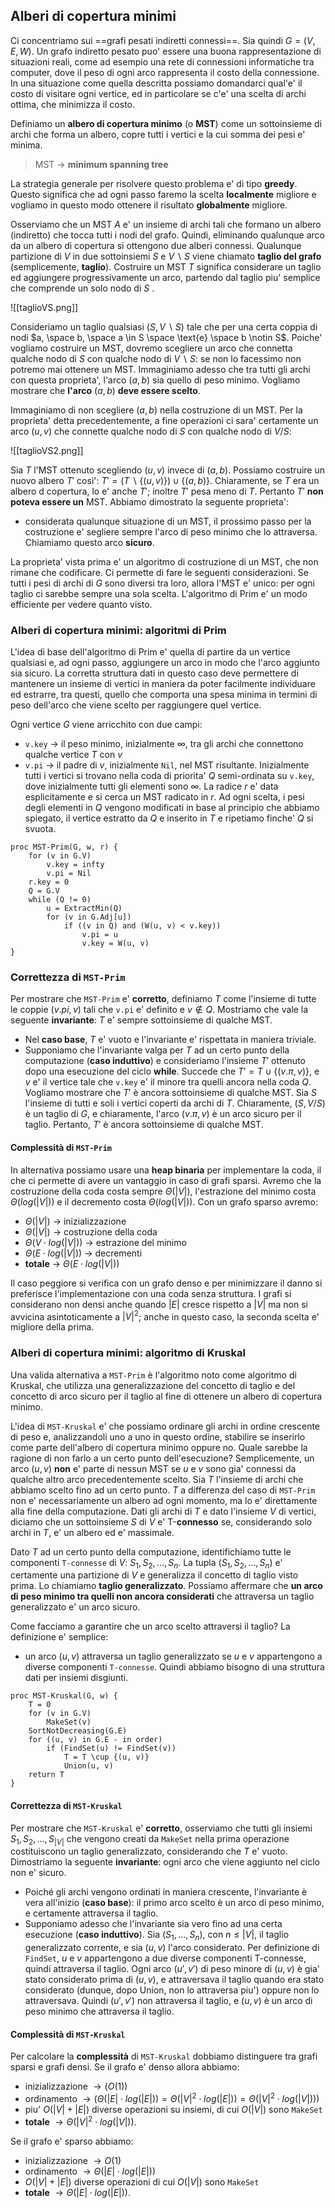 ## Alberi di copertura minimi
Ci concentriamo sui ==grafi pesati indiretti connessi==. Sia quindi $G = (V, E, W)$. Un grafo indiretto pesato puo' essere una buona rappresentazione di situazioni reali, come ad esempio una rete di connessioni informatiche tra computer, dove il peso di ogni arco rappresenta il costo della connessione. In una situazione come quella descritta possiamo domandarci qual'e' il costo di visitare ogni vertice, ed in particolare se c'e' una scelta di archi ottima, che minimizza il costo.

Definiamo un **albero di copertura minimo** (o **MST**) come un sottoinsieme di archi che forma un albero, copre tutti i vertici e la cui somma dei pesi e' minima.

> MST $\rightarrow$ **minimum spanning tree** 

La strategia generale per risolvere questo problema e' di tipo **greedy**. Questo significa che ad ogni passo faremo la scelta **localmente** migliore e vogliamo in questo modo ottenere il risultato **globalmente** migliore. 

Osserviamo che un MST $A$ e' un insieme di archi tali che formano un albero (indiretto) che tocca tutti i nodi del grafo. Quindi, eliminando qualunque arco da un albero di copertura si ottengono due alberi connessi.
Qualunque partizione di $V$ in due sottoinsiemi $S$  e $V \backslash S$ viene chiamato **taglio del grafo** (semplicemente, **taglio**). Costruire un MST $T$ significa considerare un taglio ed aggiungere progressivamente un arco, partendo dal taglio piu' semplice che comprende un solo nodo di $S$ .

![[taglioVS.png]]

Consideriamo un taglio qualsiasi $(S, V \backslash S)$ tale che per una certa coppia di nodi $a, \space b, \space a \in S \space \text{e} \space b \notin S$. Poiche' vogliamo costruire un MST, dovremo scegliere un arco che connetta qualche nodo di $S$ con qualche nodo di $V \backslash S$: se non lo facessimo non potremo mai ottenere un MST.
Immaginiamo adesso che tra tutti gli archi con questa proprieta', l'arco $(a, b)$ sia quello di peso minimo. Vogliamo mostrare che **l'arco** $(a, b)$ **deve essere scelto**. 

Immaginiamo di non scegliere $(a, b)$ nella costruzione di un MST. Per la proprieta' detta precedentemente, a fine operazioni ci sara' certamente un arco $(u, v)$ che connette qualche nodo di $S$ con qualche nodo di $V/S$:

![[taglioVS2.png]]

Sia $T$ l'MST ottenuto scegliendo $(u, v)$ invece di $(a, b)$. Possiamo costruire un nuovo albero $T'$ cosi': $T' = (T \backslash \{(u, v)\}) \cup \{(a, b)\}$. Chiaramente, se $T$ era un albero d copertura, lo e' anche $T'$; inoltre $T'$ pesa meno di $T$. Pertanto $T'$ **non poteva essere un** MST.
Abbiamo dimostrato la seguente proprieta':
- considerata qualunque situazione di un MST, il prossimo passo per la costruzione e' segliere sempre l'arco di peso minimo che lo attraversa.
Chiamiamo questo arco **sicuro**.

La proprieta' vista prima e' un algoritmo di costruzione di un MST, che non rimane che codificare. Ci permette di fare le seguenti considerazioni. Se tutti i pesi di archi di $G$ sono diversi tra loro, allora l'MST e' unico: per ogni taglio ci sarebbe sempre una sola scelta. 
L'algoritmo di Prim e' un modo efficiente per vedere quanto visto.

### Alberi di copertura minimi: algoritmi di Prim
L'idea di base dell'algoritmo di Prim e' quella di partire da un vertice qualsiasi e, ad ogni passo, aggiungere un arco in modo che l'arco aggiunto sia sicuro. La corretta struttura dati in questo caso deve permettere di mantenere un insieme di vertici in maniera da poter facilmente individuare ed estrarre, tra questi, quello che comporta una spesa minima in termini di peso dell'arco che viene scelto per raggiungere quel vertice.

Ogni vertice $G$ viene arricchito con due campi:
- `v.key` $\rightarrow$ il peso minimo, inizialmente $\infty$, tra gli archi che connettono qualche vertice $T$ con $v$ 
- `v.pi` $\rightarrow$ il padre di $v$, inizialmente `Nil`, nel MST risultante.
Inizialmente tutti i vertici si trovano nella coda di priorita' $Q$ semi-ordinata su `v.key`, dove inizialmente tutti gli elementi sono $\infty$. La radice $r$ e' data esplicitamente e si cerca un MST radicato in $r$. Ad ogni scelta, i pesi degli elementi in $Q$ vengono modificati in base al principio che abbiamo spiegato, il vertice estratto da $Q$ e inserito in $T$ e ripetiamo finche' $Q$ si svuota.

``` Pseudocodice
proc MST-Prim(G, w, r) {
	for (v in G.V)
		v.key = infty
		v.pi = Nil
	r.key = 0
	Q = G.V
	while (Q != 0)
		u = ExtractMin(Q)
		for (v in G.Adj[u])
			if ((v in Q) and (W(u, v) < v.key))
				v.pi = u
				v.key = W(u, v)
}
```

### Correttezza di `MST-Prim`
Per mostrare che `MST-Prim` e' **corretto**, definiamo $T$ come l'insieme di tutte le coppie $(v.pi, v)$ tali che `v.pi` e' definito e $v \notin Q$.
Mostriamo che vale la seguente **invariante**: $T$ e' sempre sottoinsieme di qualche MST.
- Nel **caso base**, $T$ e' vuoto e l'invariante e' rispettata in maniera triviale.
- Supponiamo che l'invariante valga per $T$ ad un certo punto della computazione (**caso induttivo**) e consideriamo l'insieme $T'$ ottenuto dopo una esecuzione del ciclo **while**. Succede che $T' = T \cup \{(v.\pi, v)\}$, e $v$ e' il vertice tale che `v.key` e' il minore tra quelli ancora nella coda $Q$. Vogliamo mostrare che $T'$ è ancora sottoinsieme di qualche MST. Sia $S$ l'insieme di tutti e soli i vertici coperti da archi di $T$. Chiaramente, ($S, V / S$) è un taglio di $G$, e chiaramente, l'arco $(v.π, v)$ è un arco sicuro per il taglio. Pertanto, $T'$ è ancora sottoinsieme di qualche MST.

#### Complessità di `MST-Prim`
In alternativa possiamo usare una **heap binaria** per implementare la coda, il che ci permette di avere un vantaggio in caso di grafi sparsi. Avremo che la costruzione della coda costa sempre $\Theta(|V|)$, l'estrazione del minimo costa $\Theta(log(|V|))$ e il decremento costa $\Theta(log(|V|))$.
Con un grafo sparso avremo:
- $\Theta(|V|)$ $\rightarrow$ inizializzazione
- $\Theta(|V|)$ $\rightarrow$ costruzione della coda
- $\Theta(V \cdot log(|V|))$ $\rightarrow$ estrazione del minimo
- $\Theta(E \cdot log(|V|))$ $\rightarrow$ decrementi
- **totale** $\rightarrow$ $\Theta(E \cdot log(|V|))$

Il caso peggiore si verifica con un grafo denso e per minimizzare il danno si preferisce l'implementazione con una coda senza struttura. I grafi si considerano non densi anche quando $|E|$ cresce rispetto a $|V|$ ma non si avvicina asintoticamente a $|V|^2$; anche in questo caso, la seconda scelta e' migliore della prima.

### Alberi di copertura minimi: algoritmo di Kruskal
Una valida alternativa a `MST-Prim` è l'algoritmo noto come algoritmo di Kruskal, che utilizza una generalizzazione del concetto di taglio e del concetto di arco sicuro per il taglio al fine di ottenere un albero di copertura minimo.

L'idea di `MST-Kruskal` e' che possiamo ordinare gli archi in ordine crescente di peso e, analizzandoli uno a uno in questo ordine, stabilire se inserirlo come parte dell'albero di copertura minimo oppure no.
Quale sarebbe la ragione di non farlo a un certo punto dell'esecuzione? Semplicemente, un arco $(u, v)$ **non** e' parte di nessun MST se $u$ e $v$ sono gia' connessi da qualche altro arco precedentemente scelto.
Sia $T$ l'insieme di archi che abbiamo scelto fino ad un certo punto. $T$ a differenza del caso di `MST-Prim` non e' necessariamente un albero ad ogni momento, ma lo e' direttamente alla fine della computazione. Dati gli archi di $T$ e dato l'insieme $V$ di vertici, diciamo che un sottoinsieme $S$ di $V$ e' T-**connesso** se, considerando solo archi in $T$, e' un albero ed e' massimale.

Dato $T$ ad un certo punto della computazione, identifichiamo tutte le componenti `T-connesse` di $V$: $S_1, S_2, ..., S_n$. La tupla $(S_1, S_2, ..., S_n)$ e' certamente una partizione di $V$ e generalizza il concetto di taglio visto prima. Lo chiamiamo **taglio generalizzato**. Possiamo affermare che **un arco di peso minimo tra quelli non ancora considerati** che attraversa un taglio generalizzato e' un arco sicuro.

Come facciamo a garantire che un arco scelto attraversi il taglio? La definizione e' semplice:
- un arco $(u, v)$ attraversa un taglio generalizzato se $u$ e $v$ appartengono a diverse componenti `T-connesse`.
Quindi abbiamo bisogno di una struttura dati per insiemi disgiunti.

``` Pseudocodice
proc MST-Kruskal(G, w) {
	T = 0
	for (v in G.V)
		MakeSet(v)
	SortNotDecreasing(G.E)
	for ((u, v) in G.E - in order)
		if (FindSet(u) != FindSet(v))
			T = T \cup {(u, v)}
			Union(u, v)
	return T
}
```

#### Correttezza di `MST-Kruskal`
Per mostrare che `MST-Kruskal` e' **corretto**, osserviamo che tutti gli insiemi $S_1, S_2, ..., S_{|V|}$ che vengono creati da `MakeSet` nella prima operazione costituiscono un taglio generalizzato, considerando che $T$ e' vuoto.
Dimostriamo la seguente **invariante**: ogni arco che viene aggiunto nel ciclo non e' sicuro.
- Poiché gli archi vengono ordinati in maniera crescente, l'invariante è vera all'inizio (**caso base**): il primo arco scelto è un arco di peso minimo, e certamente attraversa il taglio.
- Supponiamo adesso che l'invariante sia vero fino ad una certa esecuzione (**caso induttivo**). Sia $(S_1, . . . , S_n$), con $n ≤ |V|$, il taglio generalizzato corrente, e sia $(u, v)$ l'arco considerato. Per definizione di `FindSet`, $u$ e $v$ appartengono a due diverse componenti T-connesse, quindi attraversa il taglio. Ogni arco $(u', v')$ di peso minore di $(u, v)$ è gia' stato considerato prima di $(u, v)$, e attraversava il taglio quando era stato considerato (dunque, dopo Union, non lo attraversa piu') oppure non lo attraversava. Quindi $(u', v')$ non attraversa il taglio, e $(u, v)$ è un arco di peso minimo che attraversa il taglio.

#### Complessità di `MST-Kruskal`
Per calcolare la **complessità** di `MST-Kruskal` dobbiamo distinguere tra grafi sparsi e grafi densi. 
Se il grafo e' denso allora abbiamo:
- inizializzazione $\rightarrow (O(1))$
- ordinamento $\rightarrow (\Theta(|E| \cdot log(|E|)) = \Theta(|V|^2 \cdot log(|E|)) = \Theta(|V|^2 \cdot log(|V|)))$
- piu' $O(|V| + |E|)$ diverse operazioni su insiemi, di cui $O(|V|)$ sono `MakeSet`
- **totale** $\rightarrow \Theta(|V|^2 \cdot log(|V|))$.

Se il grafo e' sparso abbiamo:
- inizializzazione $\rightarrow O(1)$
- ordinamento $\rightarrow \Theta(|E| \cdot log(|E|))$ 
- $O(|V| + |E|)$ diverse operazioni di cui $O(|V|)$ sono `MakeSet`
- **totale** $\rightarrow \Theta(|E| \cdot log(|E|))$.